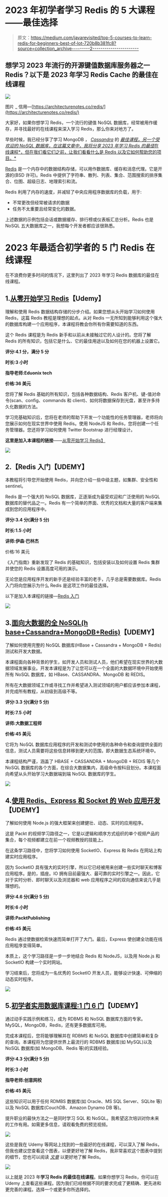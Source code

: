 # 2023 年初学者学习 Redis 的 5 大课程——最佳选择

> 原文：<https://medium.com/javarevisited/top-5-courses-to-learn-redis-for-beginners-best-of-lot-720b8b381fc8?source=collection_archive---------2----------------------->

## 想学习 2023 年流行的开源键值数据库服务器之一 Redis？以下是 2023 年学习 Redis Cache 的最佳在线课程

![](img/03e935fa5de07f6363686404397d8375.png)

图片 _ 信用—[https://architecturenotes.co/redis/](https://architecturenotes.co/redis/)

大家好，如果你想学习 Redis，一个流行的键值 NoSQL 数据库，经常被用作缓存，并寻找最好的在线课程来深入学习 Redis，那么你来对地方了。

早些时候，我已经分享了学习 MongoDB ， [*Cassandra*](/javarevisited/5-best-apache-cassandra-courses-for-beginners-and-experienced-ca37195b2fc4) 的 [*最佳课程，另一个受欢迎的 NoSQL 数据库，在这篇文章中，我将分享 2023 年学习 Redis 的最佳*在线课程*，但在我们看它们之前，让我们看看什么是 Redis 以及它如何帮助您的项目。*](/javarevisited/5-best-mongodb-courses-to-learn-nosql-for-beginners-in-2020-42df5af5496c)

[Redis](https://redis.io/) 是一个内存中的数据结构存储，可以用作数据库、缓存和消息代理。它是开源的(BSD 许可)。Redis 中提供了字符串、散列、列表、集合、范围搜索的排序集合、位图、超级日志、地理索引和流。

Redis 利用了内存的速度，并减轻了中央应用程序数据库的负载，用于:

*   不常更改但经常被请求的数据
*   任务不太重要且经常变化的数据。

上述数据的示例包括会话或数据缓存、排行榜或仪表板汇总分析。Redis 也是 NoSQL 五大数据库之一，我想每个开发者都应该很熟悉。

# 2023 年最适合初学者的 5 门 Redis 在线课程

在不浪费你更多时间的情况下，这里列出了 2023 年学习 Redis 数据库的最佳在线课程。

## 1.[从零开始学习 Redis](https://click.linksynergy.com/deeplink?id=JVFxdTr9V80&mid=39197&murl=https%3A%2F%2Fwww.udemy.com%2Fcourse%2Flearn-redis-from-scratch%2F)【Udemy】

理解和使用 Redis 数据结构存储的分步介绍。如果您想从头开始学习如何使用 Redis，这篇 Redis 教程是理想的起点。从对 Redis 一无所知到能够利用这个强大的数据库构建一个应用程序，本课程将教会你所有你需要知道的东西。

这个 Redis 课程是为 Redis 新手和以前从未接触过它的人设计的。您将了解 Redis 的所有知识，包括它是什么、它的最佳用途以及如何在您的机器上设置它。

**评分:4.1 分，满分 5 分**

**时长:3 小时**

**指导老师:Eduonix tech**

**价格:36 美元**

您将了解 Redis 基础的所有知识，包括各种数据结构、Redis 客户机、键-值对命令(scan、config、commands 和 client)、如何将数据保存到光盘，甚至许多持久化数据的方法。

学习完基础知识后，您将在老师的帮助下开发一个功能性的任务管理器，老师将向您展示如何在现实世界中使用 Redis。使用 NodeJS 和 Redis，您将创建一个任务管理器。您还将学习如何使用 Twitter Bootstrap 进行经理设计。

**这里是加入本课程的链接**——[从零开始学习 Redis】](https://click.linksynergy.com/deeplink?id=JVFxdTr9V80&mid=39197&murl=https%3A%2F%2Fwww.udemy.com%2Fcourse%2Flearn-redis-from-scratch%2F)

[![](img/2e11bc632d352e2bcc9ed44a4517aa84.png)](https://click.linksynergy.com/deeplink?id=JVFxdTr9V80&mid=39197&murl=https%3A%2F%2Fwww.udemy.com%2Fcourse%2Flearn-redis-from-scratch%2F)

## 2.【Redis 入门【UDEMY】

本教程将引导您开始使用 Redis，并向您介绍一些中级主题，如集群、安全性和 sentinel。

Redis 是一个强大的 NoSQL 数据库，正逐渐成为最受欢迎和广泛使用的 NoSQL 数据库的替代品之一。Redis 有一个简单的界面、优秀的文档和大量的客户端来集成到您的应用程序中。

**评分:3.4 分(满分 5 分)**

**时长:1.5 小时**

**讲师:伊森·巴林杰**

价格:16 美元

《入门指南》重新发现了 Redis 的基础知识，包括安装以及如何设置 Redis 集群并使您的 Redis 设置高度可用的演示。

无论您是应用程序开发的新手还是经验丰富的老手，几乎总是需要数据库。Redis 入门将向您展示为什么 Redis 是这项工作的最佳选择。

以下是加入本课程的链接—[Redis 入门](https://click.linksynergy.com/deeplink?id=JVFxdTr9V80&mid=39197&murl=https%3A%2F%2Fwww.udemy.com%2Fcourse%2Fgetting-started-with-redis%2F)

[![](img/3bd1e472bea0aa3de13e57d59961142c.png)](https://click.linksynergy.com/deeplink?id=JVFxdTr9V80&mid=39197&murl=https%3A%2F%2Fwww.udemy.com%2Fcourse%2Fgetting-started-with-redis%2F)

## 3.[面向大数据的全 NoSQL(h base+Cassandra+MongoDB+Redis)](https://click.linksynergy.com/deeplink?id=JVFxdTr9V80&mid=39197&murl=https%3A%2F%2Fwww.udemy.com%2Fcourse%2Flearn-complete-nosql-dbs-hbasecassandramongodbredis%2F)【UDEMY】

了解如何使用完整的 NoSQL 数据库(HBase + Cassandra + MongoDB + Redis)测试和开发大数据。

本课程面向各种背景的学生，如开发人员和测试人员，他们希望在现实世界的大数据领域发展事业。开发本课程是为了让您可以在一个全面的大数据环境中开始使用所有 NoSQL 数据库，如 HBase、CASSANDRA、MongoDB 和 REDIS。

所有在大数据领域工作或寻找工作并希望进入测试领域的用户都应该参加本课程，并完成所有教程，从初级到高级不等。

**评分:3.3 分(满分 5 分)**

**时长:7.5 小时**

**讲师:大数据工程师**

**价格:45 美元**

它将为 NoSQL 数据库应用程序的开发和测试中使用的各种命令和查询提供全面的信息，测试人员需要将这些信息转移到更大的范围，即大数据生态系统环境中。

本课程结构严谨，涵盖了 HBASE + CASSANDRA + MongoDB + REDIS 等几个 NoSQL 数据库的各个方面，在综合大数据集内，高级命令按科目划分。本课程面向希望从头开始学习大数据端到端 NoSQL 数据库的学生。

[![](img/43ccd9f1da87f156474c7210a6219c41.png)](https://click.linksynergy.com/deeplink?id=JVFxdTr9V80&mid=39197&murl=https%3A%2F%2Fwww.udemy.com%2Fcourse%2Flearn-complete-nosql-dbs-hbasecassandramongodbredis%2F)

## 4.[使用 Redis、Express 和 Socket 的 Web 应用开发](https://click.linksynergy.com/deeplink?id=JVFxdTr9V80&mid=39197&murl=https%3A%2F%2Fwww.udemy.com%2Fcourse%2Fweb-application-development-using-redis-express-and-socket%2F)【UDEMY】

了解如何使用 Node.js 的强大框架来创建健壮、动态、实时的应用程序。

这是 Packt 的视频学习路径之一，它是以逻辑和顺序方式组织的单个视频产品的集合，每个视频都建立在前一个视频教授的技能上。

在这条学习路径中，您将学习如何使用 SocketIO、Express 和 Redis 在网站上构建实时应用程序。

因为 SocketIO 具有强大的实时引擎，所以它已经被用来创建一些实时聊天和博客应用程序。是的，插座。IO 拥有目前最强大、最可靠的实时引擎之一。因此，它对于实时分析、即时聊天以及浏览器和 web 应用程序之间的双向通信来说几乎是理想的。

**评分:4.6 分(满分 5 分)**

**时长:6 小时**

**讲师:PacktPublishing**

**价格:45 美元**

Redis 通过使数据检索快速而简单打开了大门。最后，Express 使创建全功能在线应用程序变得简单。

本质上，这个学习路径是一步一步地结合 Redis 和 NodeJS，以及用 Node.js 和 SocketIO 构建一个实时网站。

学习结束后，您将成为一名优秀的 SocketIO 开发人员，能够设计快速、可伸缩的动态实时程序。

![](img/e32a127c5926f005483ccac5060a102c.png)

## 5.[初学者实用数据库课程:1 门 6 门](https://click.linksynergy.com/deeplink?id=JVFxdTr9V80&mid=39197&murl=https%3A%2F%2Fwww.udemy.com%2Fcourse%2Fdatabase-course%2F)【UDEMY】

通过动手实践示例和练习，成为 RDBMS 和 NoSQL 数据库方面的专家。MySQL，MongoDB，Redis，还有更多数据库可用。

完成本课程后，您将能够理解并在 RDBMS 和 NoSQL 数据库中创建简单和复杂的查询。本课程将为您提供世界上最流行的 RDBMS 数据库(如 MySQL)以及 NoSQL 数据库(如 MongoDB、Redis 等)的实践经验。

**评分:4.3 分(满分 5 分)**

**时长:3 小时**

**指导老师:创意网校**

**价格:45 美元**

这些知识可以用于任何 RDMBS 数据库(如 Oracle、MS SQL Server、SQLite 等)以及 NoSQL 数据库(CouchDB、Amazon Dynamo DB 等)。

提升职业的最快方法之一是同时学习 SQL 和 NoSQL。我希望这次培训对你未来的工作有用。如需更多信息，请观看免费的预览视频。

![](img/7564be866614006c410508a193de5d0f.png)

这些是我在 Udemy 等网站上找到的一些最好的在线课程，可以深入了解 Redis，但我也建议您查看这个图表，以便更好地了解 Redis，我非常喜欢这个图表中提到的细节，您也可以阅读 [*文章*](https://architecturenotes.co/redis/) 以更好地了解 Redis。

![](img/03e935fa5de07f6363686404397d8375.png)

以上就是 2023 年**学习 Redis 的最佳在线课程**。如果你想学习 Redis，你可以在 Udemy 上查看这些课程。因为我们已经根据不同的要求完成了更精确、更先进和更完善的课程。选择一个或更多你所选择的。